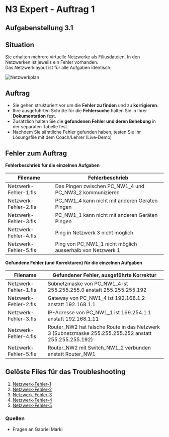# N3 Expert - Auftrag 1


## Aufgabenstellung 3.1

## Situation

Sie erhalten mehrere virtuelle Netzwerke als Filiusdateien. In den Netzwerken ist jeweils ein Fehler vorhanden.  
Das Netzwerklayout ist für alle Aufgaben identisch:

![Netzwerkplan](netzwerk_800.png)

## Auftrag

-   Sie gehen strukturiert vor um die **Fehler zu finden** und zu
    **korrigieren**.
-   Ihre ausgeführten Schritte für die **Fehlersuche** halten Sie in Ihrer **Dokumentation** fest.
-   Zusätzlich halten Sie die **gefundenen Fehler und deren Behebung** in der separaten Tabelle fest.
- Nachdem Sie sämtliche Fehler gefunden haben, testen Sie Ihr Lösungsfile mit dem Coach/Lehrer (Live-Demo)


## Fehler zum Auftrag 

**Fehlerbeschrieb für die einzelnen Aufgaben**

| **Filename**          | **Fehlerbeschrieb** |
|-----------------------|-----------------------------------------------------------|
| Netzwerk-Fehler-1.fls | Das Pingen zwischen PC_NW1_4 und PC_NW3_2 kommunizieren   |
| Netzwerk-Fehler-2.fls | PC_NW1_4 kann nicht mit anderen Geräten Pingen            |
| Netzwerk-Fehler-3.fls | PC_NW1_1 kann nicht mit anderen Geräten Pingen            |
| Netzwerk-Fehler-4.fls | Ping in Netzwerk 3 nicht möglich                          |
| Netzwerk-Fehler-5.fls | Ping von PC_NW1_1 nicht möglich ausserhalb von Netzwerk 1 |


**Gefundene Fehler (und Korrekturen) für die einzelnen Aufgaben**

| **Filename**          | **Gefundener Fehler, ausgeführte Korrektur**    |
|-----------------------|-------------------------------------------------------------------------------------------------------|
| Netzwerk-Fehler-1.fls | Subnetzmaske von PC_NW1_4 ist 255.255.255.0 anstatt 255.255.255.192                                   |
| Netzwerk-Fehler-2.fls | Gateway von PC_NW1_4 ist 192.168.1.2 anstatt 192.168.1.1                                              |
| Netzwerk-Fehler-3.fls | IP-Adresse von PC_NW1_1 ist 169.254.1.1 anstatt 192.168.1.11                                          |
| Netzwerk-Fehler-4.fls | Router_NW2 hat falsche Route in das Netzwerk 3 (Subnetzmaske 255.255.255.252 anstatt 255.255.255.192) |
| Netzwerk-Fehler-5.fls | Router_NW2 mit Switch_NW1_2 verbunden anstatt Router_NW1                                              |


## Gelöste Files für das Troubleshooting

1. [Netzwerk-Fehler-1](./Gelöste%20Files/Netzwerk-Fehler-1-gelöst.fls)
2. [Netzwerk-Fehler-2](./Gelöste%20Files/Netzwerk-Fehler-2-gelöst.fls)
3. [Netzwerk-Fehler-3](./Gelöste%20Files/Netzwerk-Fehler-3-gelöst.fls)
4. [Netzwerk-Fehler-4](./Gelöste%20Files/Netzwerk-Fehler-4-gelöst.fls)
5. [Netzwerk-Fehler-5](./Gelöste%20Files/Netzwerk-Fehler-5-gelöst.fls)

### Quellen
- Fragen an Gabriel Marki
